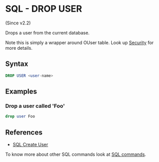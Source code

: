 # SQL - DROP USER 

(Since v2.2)

Drops a user from the current database.

Note this is simply a wrapper around OUser table. Look up [Security](Security) for more details.

## Syntax

```sql
DROP USER <user-name>
```

## Examples

### Drop a user called 'Foo'

```sql
drop user Foo
```

## References
- [SQL Create User](SQL-Create-User.md)

To know more about other SQL commands look at [SQL commands](SQL).


